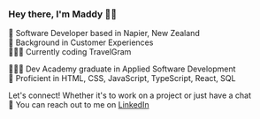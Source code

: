 ### Hey there, I'm Maddy 👋🏻
📍 Software Developer based in Napier, New Zealand  
👥 Background in Customer Experiences  
👩🏻‍💻 Currently coding TravelGram  
  
👩🏻‍🎓 Dev Academy graduate in Applied Software Development  
🚀 Proficient in HTML, CSS, JavaScript, TypeScript, React, SQL  
   
 Let's connect! Whether it's to work on a project or just have a chat  
🌟 You can reach out to me on [LinkedIn](<www.linkedin.com/in/maddyrio-nz>)
